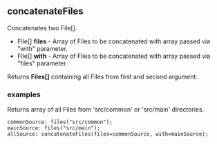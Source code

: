 ## concatenateFiles

Concatenates two File[].

 * File[] __files__ - Array of Files to be concatenated with array passed
via "with" parameter.
 * File[] __with__ - Array of Files to be concatenated with array passed
via "files" parameter.

Returns __Files[]__ containing all Files from first and second argument.

### examples

Returns array of all Files from 'src/common' or 'src/main' directories.
```
commonSource: files("src/common");
mainSource: files("src/main");
allSource: concatenateFiles(files=commonSource, with=mainSource);
```
